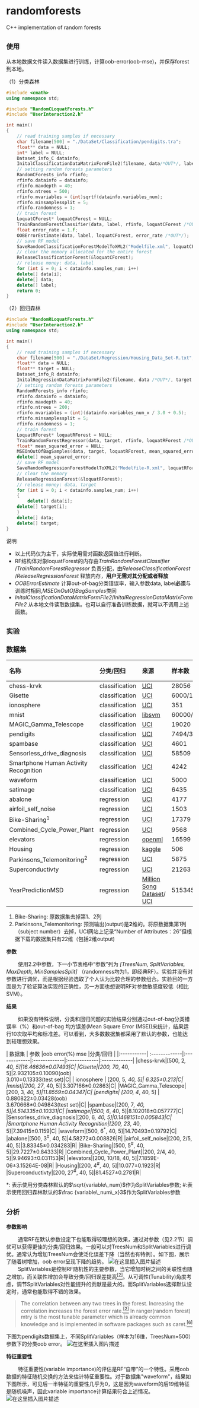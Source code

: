 # randomforests
C++ implementation of random forests

## <font size=4>使用</font>

从本地数据文件读入数据集进行训练，计算oob-error(oob-mse)，并保存forest到本地。

（1）分类森林
```cpp
#include <cmath>
using namespace std;

#include "RandomCLoquatForests.h"
#include "UserInteraction2.h"

int main()
{
    // read training samples if necessary
    char filename[500] = "./DataSet/Classification/pendigits.tra";
    float** data = NULL;
    int* label = NULL;
    Dataset_info_C datainfo;
    InitalClassificationDataMatrixFormFile2(filename, data/*OUT*/, label/*OUT*/, datainfo/*OUT*/);
    // setting random forests parameters
    RandomCForests_info rfinfo;
    rfinfo.datainfo = datainfo;
    rfinfo.maxdepth = 40;
    rfinfo.ntrees = 500;
    rfinfo.mvariables = (int)sqrtf(datainfo.variables_num);
    rfinfo.minsamplessplit = 5;
    rfinfo.randomness = 1;
    // train forest
    LoquatCForest* loquatCForest = NULL;
    TrainRandomForestClassifier(data, label, rfinfo, loquatCForest /*OUT*/, 50);
    float error_rate = 1.f;
    OOBErrorEstimate(data, label, loquatCForest, error_rate /*OUT*/);
    // save RF model
    SaveRandomClassificationForestModelToXML2("Modelfile.xml", loquatCForest);
    // clear the memory allocated for the entire forest
    ReleaseClassificationForest(&loquatCForest);
    // release money: data, label
    for (int i = 0; i < datainfo.samples_num; i++)
	delete[] data[i];
    delete[] data;
    delete[] label;
    return 0;
}
```
（2）回归森林
```cpp
#include "RandomRLoquatForests.h"
#include "UserInteraction2.h"
using namespace std;

int main()
{
    // read training samples if necessary 
    char filename[500] = "./DataSet/Regression/Housing_Data_Set-R.txt"; 
    float** data = NULL;
    float** target = NULL;
    Dataset_info_R datainfo;
    InitalRegressionDataMatrixFormFile2(filename, data /*OUT*/, target /*OUT*/, datainfo /*OUT*/);
    // setting random forests parameters
    RandomRForests_info rfinfo;
    rfinfo.datainfo = datainfo;
    rfinfo.maxdepth = 40;
    rfinfo.ntrees = 200;
    rfinfo.mvariables = (int)(datainfo.variables_num_x / 3.0 + 0.5); 
    rfinfo.minsamplessplit = 5;
    rfinfo.randomness = 1; 
    // train forest
    LoquatRForest* loquatRForest = NULL;
    TrainRandomForestRegressor(data, target, rfinfo, loquatRForest /*OUT*/, false, 20);
    float* mean_squared_error = NULL;
    MSEOnOutOfBagSamples(data, target, loquatRForest, mean_squared_error /*OUT*/);
    delete[] mean_squared_error;
    // save RF model
    SaveRandomRegressionForestModelToXML2("Modelfile-R.xml", loquatRForest);
    // clear the memory
    ReleaseRegressionForest(&loquatRForest);
    // release money: data, target
    for (int i = 0; i < datainfo.samples_num; i++)
    {
        delete[] data[i];
	delete[] target[i];
    }	
    delete[] data;
    delete[] target;
}
```

说明
- 以上代码仅为主干，实际使用需对函数返回值进行判断。
- RF结构体对象loquatForest的内存由*TrainRandomForestClassifier* /*TrainRandomForestRegressor* 负责分配，由*ReleaseClassificationForest* /*ReleaseRegressionForest* 释放内存，**用户无需对其分配或者释放**
- *OOBErrorEstimate*  计算out-of-bag分类错误率，输入参数data, label**必须**与训练时相同,*MSEOnOutOfBagSamples*类同
- *InitalClassificationDataMatrixFormFile2*/*InitalRegressionDataMatrixFormFile2* 从本地文件读取数据集。也可以自行准备训练数据，就可以不调用上述函数。


## <font size=4>实验</font>
### <font size=4>数据集</font>
| 名称       | 分类/回归         |来源        |样本数     |特征数       | 类别数    |
|:-----------| :-------------|:-------------|:-------------|:-------------|:-------------|
|chess-krvk|classification|[UCI](http://archive.ics.uci.edu/ml/datasets/Chess+%28King-Rook+vs.+King%29)|28056|6|18|
|Gisette|classification|[UCI](http://archive.ics.uci.edu/ml/datasets/Gisette)|6000/1000|5000|2|
| ionosphere | classification  | [UCI](http://archive.ics.uci.edu/ml/datasets/Ionosphere) |351|34|2|
| mnist | classification  | [libsvm](https://www.csie.ntu.edu.tw/~cjlin/libsvmtools/datasets/multiclass.html) |60000/10000|780|10|
|MAGIC_Gamma_Telescope|classification|[UCI](http://archive.ics.uci.edu/ml/datasets/MAGIC+Gamma+Telescope)|19020|10|2|
|pendigits|classification|[UCI](http://archive.ics.uci.edu/ml/datasets/Pen-Based+Recognition+of+Handwritten+Digits)|7494/3498|16|10|
|spambase|classification|[UCI](http://archive.ics.uci.edu/ml/datasets/Spambase)|4601|57|2|
|Sensorless_drive_diagnosis|classification|[UCI](http://archive.ics.uci.edu/ml/datasets/Dataset+for+Sensorless+Drive+Diagnosis)|58509|48|11|
|Smartphone Human Activity Recognition|classification|[UCI](http://archive.ics.uci.edu/ml/datasets/Smartphone+Dataset+for+Human+Activity+Recognition+(HAR)+in+Ambient+Assisted+Living+(AAL))|4242|561|6|
|waveform|classification|[UCI](http://archive.ics.uci.edu/ml/datasets/Waveform+Database+Generator+%28Version+2%29)|5000|40|3|
|satimage|classification|[UCI](http://archive.ics.uci.edu/ml/datasets/Statlog+%28Landsat+Satellite%29)|6435|36|6
|abalone|regression|[UCI](http://archive.ics.uci.edu/ml/datasets/Abalone)|4177|8|——|
|airfoil_self_noise|regression|[UCI](http://archive.ics.uci.edu/ml/datasets/Airfoil+Self-Noise)|1503|5|——|
|Bike-Sharing<sup>1</sup>|regression|[UCI](http://archive.ics.uci.edu/ml/datasets/Bike+Sharing+Dataset)|17379|14|——|
|Combined_Cycle_Power_Plant|regression|[UCI](http://archive.ics.uci.edu/ml/datasets/Combined+Cycle+Power+Plant)|9568|4|——|
|elevators|regression|[openml](https://www.openml.org/t/2307)|16599|18|——|
|Housing|regression|[kaggle](https://www.kaggle.com/apratim87/housingdata)|506|13|——|
|Parkinsons_Telemonitoring<sup>2</sup>|regression|[UCI](http://archive.ics.uci.edu/ml/datasets/Parkinsons+Telemonitoring)|5875|19|——|
|Superconductivty|regression|[UCI](http://archive.ics.uci.edu/ml/datasets/Superconductivty+Data)|21263|81|——|
|YearPredictionMSD|regression|[Million Song Dataset](http://millionsongdataset.com/pages/contact-us/)/<br>[UCI](http://archive.ics.uci.edu/ml/datasets/YearPredictionMSD)|515345|90|——|

1. Bike-Sharing: 原数据集去掉第1、2列 
2. Parkinsons_Telemonitoring: 预测输出(output)是**2**维的。将原数据集第1列（subject number）去掉，UCI网站上记录“Number of Attributes：26”但根据下载的数据集只有22维（包括2维output)

**参数**

&nbsp;&nbsp;&nbsp;&nbsp;&nbsp;&nbsp;&nbsp;&nbsp;使用2.2中参数，下一小节表格中“参数”列为 *[TreesNum, SplitVariables, MaxDepth, MinSamplesSplit]* （randomness均为1，即经典RF）。实验并没有对参数进行调优，而是根据经验选取了个人认为比较合理的参数组合。实验目的一方面是为了验证算法实现的正确性，另一方面也想说明RF对参数敏感度较低（相比SVM）。

**结果**

&nbsp;&nbsp;&nbsp;&nbsp;&nbsp;&nbsp;&nbsp;&nbsp;如果没有特殊说明，分类和回归问题的实验结果分别通过out-of-bag分类错误率（%）和out-of-bag 均方误差(Mean Square Error (MSE))来统计，结果运行10次取平均和标准差。可以看到，大多数数据集都采用了默认的参数，也能达到较理想效果。


| 数据集       | 参数        |oob error(%) mse    |分类/回归    |
|:-----------| :-------------|:-------------|:-------------|:-------------|:-------------|
|chess-krvk|[500, 2<sup>*</sup>, 40, 5]|16.46636±0.07493|C|
|Gisette|[200, 70<sup>*</sup>, 40, 5]|2.932105±0.10090(oob)<br>3.010±0.13333(test set)|C|
| ionosphere | [200, 5<sup>*</sup>, 40, 5]| 6.325±0.213|C|
|mnist|[200, 27<sup>*</sup>, 40, 5]|3.307166±0.02863|C|
|MAGIC_Gamma_Telescope|[200, 3<sup>*</sup>, 40, 5]|11.8559±0.04347|C|
|pendigits| [200, 4<sup>*</sup>, 40, 5] | 0.880822±0.03428(oob)<br>3.670668±0.049843(test set)|C|
|spambase|[200, 7<sup>*</sup>, 40, 5]|4.514335±0.10331|C|
|satimage|[500, 6<sup>*</sup>, 40, 5]|8.102018±0.057777|C|
|Sensorless_drive_diagnosis|[200, 6<sup>*</sup>, 40, 5]|0.1468151±0.005843|C|
|Smartphone Human Activity Recognition|[200, 23<sup>*</sup>, 40, 5]|7.39415±0.1159|C|
|waveform|[500,  6<sup>*</sup>, 40,  5]|14.70493±0.19792|C|
|abalone|[500, 3<sup>#</sup>, 40, 5]|4.58272±0.008826|R|
|airfoil_self_noise|[200, 2/5, 40, 5]|3.83345±0.034283|R|
|Bike-Sharing|[500, 5<sup>#</sup>, 40, 5]|29.7227±0.84333|R|
|Combined_Cycle_Power_Plant|[200, 2/4, 40, 5]|9.94693±0.031153|R|
|elevators|[200, 10/18, 40, 5]|7.1859E-06±3.15264E-08|R|
|Housing|[200, 4<sup>#</sup>, 40, 5]|10.077±0.1923|R|
|Superconductivty|[200, 27<sup>#</sup>, 40, 5]|81.4527±0.2781|R|

*: 表示使用分类森林默认的$\sqrt{variable\_num}$作为SplitVariables参数;
#:表示使用回归森林默认的​​$\frac {variable\_num\_x}3$作为SplitVariables参数

## <font size=4>分析</font>
**参数影响**

&nbsp;&nbsp;&nbsp;&nbsp;&nbsp;&nbsp;&nbsp;&nbsp;通常RF在默认参数设定下也能取得较理想的效果，通过对参数（见2.2节）调优可以获得更佳的分类/回归效果。一般可以对TreesNum和SplitVariables进行调优。通常认为增加TreesNum会使泛化误差下降（当然也有特例）。如下图，展示了随着树增加，oob error呈现下降的趋势。
![在这里插入图片描述](https://img-blog.csdnimg.cn/20210621100844939.png?x-oss-process=image/watermark,type_ZmFuZ3poZW5naGVpdGk,shadow_10,text_aHR0cHM6Ly9ibG9nLmNzZG4ubmV0L2d4ZjEwMjc=,size_16,color_FFFFFF,t_70#pic_center)
&nbsp;&nbsp;&nbsp;&nbsp;&nbsp;&nbsp;&nbsp;&nbsp;SplitVariables是控制RF随机性的主要参数，当它增加时树之间的关联性也随之增加，而关联性增加会导致分类/回归误差提高[<sup>[2]</sup>](#refer-anchor-2)。从可调性(Tunability)角度考虑，调节SplitVariables对性能提升的贡献是最大的。而SplitVariables选择默认设定时，通常也能取得不错的效果。
>The correlation between any two trees in the forest. Increasing the correlation increases the forest error rate.[<sup>[2]</sup>](#refer-anchor-2)
>In ranger(random forest) mtry is the most tunable parameter which is already common knowledge and is implemented in software packages such as caret.[<sup>[6]</sup>](#refer-anchor-2)

下图为pendigits数据集上，不同SplitVariables（样本为16维，TreesNum=500）参数下的分类oob error。
![在这里插入图片描述](https://img-blog.csdnimg.cn/20210622160810643.png?x-oss-process=image/watermark,type_ZmFuZ3poZW5naGVpdGk,shadow_10,text_aHR0cHM6Ly9ibG9nLmNzZG4ubmV0L2d4ZjEwMjc=,size_16,color_FFFFFF,t_70#pic_center)

**特征重要性**

&nbsp;&nbsp;&nbsp;&nbsp;&nbsp;&nbsp;&nbsp;&nbsp;特征重要性(variable importance)的评估是RF“自带”的一个特性。采用oob数据的特征随机交换的方法来估计特征重要性。对于数据集"waveform"，结果如下图所示，可见后一半特征的重要性几乎为0，这是因为waveform的后19维特征是随机噪声，因此variable importance计算结果符合上述情况。
![在这里插入图片描述](https://img-blog.csdnimg.cn/2021062316005288.png?x-oss-process=image/watermark,type_ZmFuZ3poZW5naGVpdGk,shadow_10,text_aHR0cHM6Ly9ibG9nLmNzZG4ubmV0L2d4ZjEwMjc=,size_16,color_FFFFFF,t_70#pic_center)
